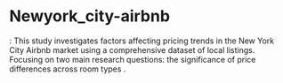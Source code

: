 # Newyork_city-airbnb
: This study investigates factors affecting pricing trends in the New York City  Airbnb market using a comprehensive dataset of local listings. Focusing on two main  research questions: the significance of price differences across room types .
